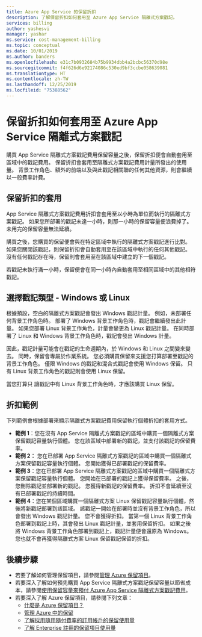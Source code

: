 ```yaml
---
title: Azure App Service 的保留折扣
description: 了解保留折扣如何套用至 Azure App Service 隔離式方案戳記。
services: billing
author: yashesvi
manager: yashar
ms.service: cost-management-billing
ms.topic: conceptual
ms.date: 10/01/2019
ms.author: banders
ms.openlocfilehash: e31c7b0932684b75b9934dbb4a2bcbc56370d98e
ms.sourcegitcommit: f4f626d6e92174086c530ed9bf3ccbe058639081
ms.translationtype: HT
ms.contentlocale: zh-TW
ms.lasthandoff: 12/25/2019
ms.locfileid: "75388562"
---
```

# <a name="how-reservation-discounts-apply-to-azure-app-service-isolated-stamps"></a>保留折扣如何套用至 Azure App Service 隔離式方案戳記

購買 App Service 隔離式方案戳記費用保留容量之後，保留折扣便會自動套用至區域中的戳記費用。 保留折扣會套用至隔離式方案戳記費用計量所發出的使用量。 背景工作角色、額外的前端以及與此戳記相關聯的任何其他資源，則會繼續以一般費率計費。

## <a name="reservation-discount-application"></a>保留折扣的套用

App Service 隔離式方案戳記費用折扣會套用至以小時為單位而執行的隔離式方案戳記。 如果您所部署的戳記未達一小時，則那一小時的保留容量便浪費掉了。 未用完的保留容量無法延續。

購買之後，您購買的保留便會與在特定區域中執行的隔離式方案戳記進行比對。 如果您關閉該戳記，則保留折扣會自動套用至在該區域中執行的任何其他戳記。 沒有任何戳記存在時，保留則會套用至在該區域中建立的下一個戳記。

若戳記未執行滿一小時，保留便會在同一小時內自動套用至相同區域中的其他相符戳記。

## <a name="choose-a-stamp-type---windows-or-linux"></a>選擇戳記類型 - Windows 或 Linux

根據預設，空白的隔離式方案戳記會發出 Windows 戳記計量。 例如，未部署任何背景工作角色時。 部署了 Windows 背景工作角色時，戳記會繼續發出此計量。 如果您部署 Linux 背景工作角色，計量會變更為 Linux 戳記計量。 在同時部署了 Linux 和 Windows 背景工作角色時，戳記會發出 Windows 計量。

因此，戳記計量可能會在戳記的生命週期內，於 Windows 和 Linux 之間變來變去。 同時，保留會專屬於作業系統。 您必須購買保留來支援您打算部署至戳記的背景工作角色。 僅限 Windows 的戳記和混合式戳記會使用 Windows 保留。 只有 Linux 背景工作角色的戳記則會使用 Linux 保留。

當您打算只  讓戳記中有 Linux 背景工作角色時，才應該購買 Linux 保留。

## <a name="discount-examples"></a>折扣範例

下列範例會根據部署來顯示隔離式方案戳記費用保留執行個體折扣的套用方式。

- **範例 1**：您在沒有 App Service 隔離式方案戳記的區域中購買一個隔離式方案保留戳記容量執行個體。 您在該區域中部署新的戳記，並支付該戳記的保留費率。
- **範例 2：** 您在已部署 App Service 隔離式方案戳記的區域中購買一個隔離式方案保留戳記容量執行個體。 您開始獲得已部署戳記的保留費率。
- **範例 3**：您在已部署 App Service 隔離式方案戳記的區域中購買一個隔離式方案保留戳記容量執行個體。 您開始在已部署的戳記上獲得保留費率。 之後，您刪除戳記並部署新的戳記。 您獲得新戳記的保留費率。 折扣不會延續至沒有已部署戳記的持續時間。
- **範例 4**：您在某個區域購買一個隔離式方案 Linux 保留戳記容量執行個體，然後將新戳記部署到該區域。 該戳記一開始在部署時並沒有背景工作角色，所以會發出 Windows 戳記計量。 您不會獲得折扣。 當第一個 Linux 背景工作角色部署到戳記上時，其會發出 Linux 戳記計量，並套用保留折扣。 如果之後將 Windows 背景工作角色部署到戳記上，戳記計量便會還原為 Windows。 您也就不會再獲得隔離式方案 Linux 保留戳記保留的折扣。

## <a name="next-steps"></a>後續步驟

- 若要了解如何管理保留項目，請參閱[管理 Azure 保留項目](billing-manage-reserved-vm-instance.md)。
- 若要深入了解如何預先購買 App Service 隔離式方案戳記保留容量以節省成本，請參閱[使用保留容量來預付 Azure App Service 隔離式方案戳記費用](billing-prepay-app-service-isolated-stamp.md)。
- 若要深入了解 Azure 保留項目，請參閱下列文章：
  - [什麼是 Azure 保留項目？](billing-save-compute-costs-reservations.md)
  - [管理 Azure 中的保留](billing-manage-reserved-vm-instance.md)
  - [了解採用隨用隨付費率的訂用帳戶的保留使用量](billing-understand-reserved-instance-usage.md)
  - [了解 Enterprise 註冊的保留項目使用量](billing-understand-reserved-instance-usage-ea.md)
